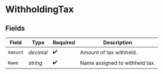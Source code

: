 # WithholdingTax


## Fields

| Field                          | Type                           | Required                       | Description                    |
| ------------------------------ | ------------------------------ | ------------------------------ | ------------------------------ |
| `Amount`                       | *decimal*                      | :heavy_check_mark:             | Amount of tax withheld.        |
| `Name`                         | *string*                       | :heavy_check_mark:             | Name assigned to withheld tax. |